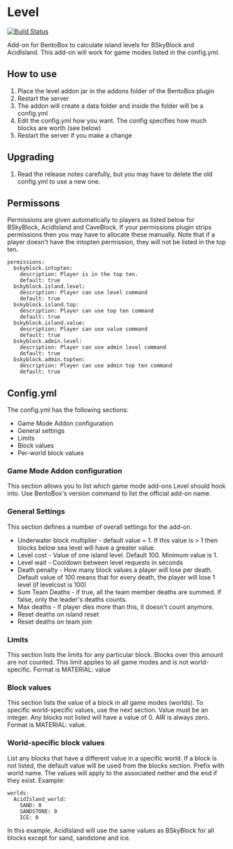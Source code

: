 # Level
[![Build Status](https://ci.codemc.org/buildStatus/icon?job=BentoBoxWorld/Level)](https://ci.codemc.org/job/BentoBoxWorld/job/Level/)

Add-on for BentoBox to calculate island levels for BSkyBlock and AcidIsland. This add-on will work
for game modes listed in the config.yml.

## How to use

1. Place the level addon jar in the addons folder of the BentoBox plugin
2. Restart the server
3. The addon will create a data folder and inside the folder will be a config.yml
4. Edit the config.yml how you want. The config specifies how much blocks are worth (see below)
5. Restart the server if you make a change

## Upgrading

1. Read the release notes carefully, but you may have to delete the old config.yml to use a new one.

## Permissons
Permissions are given automatically to players as listed below for BSkyBlock, AcidIsland and CaveBlock. If your permissions plugin strips permissions then you may have to allocate these manually. Note that if a player doesn't have the intopten permission, they will not be listed in the top ten.

```
permissions:    
  bskyblock.intopten:
    description: Player is in the top ten.
    default: true
  bskyblock.island.level:
    description: Player can use level command
    default: true
  bskyblock.island.top:
    description: Player can use top ten command
    default: true
  bskyblock.island.value:
    description: Player can use value command
    default: true
  bskyblock.admin.level:
    description: Player can use admin level command
    default: true
  bskyblock.admin.topten:
    description: Player can use admin top ten command
    default: true
```

## Config.yml

The config.yml has the following sections:

* Game Mode Addon configuration
* General settings
* Limits
* Block values
* Per-world block values

### Game Mode Addon configuration

This section allows you to list which game mode add-ons Level should hook into. Use BentoBox's version command to list the official add-on name.

### General Settings

This section defines a number of overall settings for the add-on.

* Underwater block multiplier - default value = 1. If this value is > 1 then blocks below sea level will have a greater value.
* Level cost - Value of one island level. Default 100. Minimum value is 1.
* Level wait - Cooldown between level requests in seconds
* Death penalty - How many block values a player will lose per death. Default value of 100 means that for every death, the player will lose 1 level (if levelcost is 100)
* Sum Team Deaths - if true, all the team member deaths are summed. If false, only the leader's deaths counts.
* Max deaths - If player dies more than this, it doesn't count anymore.
* Reset deaths on island reset
* Reset deaths on team join

### Limits
This section lists the limits for any particular block. Blocks over this amount are not counted. This limit applies to all game modes and is not world-specific.
Format is MATERIAL: value 

### Block values
This section lists the value of a block in all game modes (worlds). To specific world-specific values, use the next section. Value must be an integer. Any blocks not listed will have a value of 0. AIR is always zero.
Format is MATERIAL: value. 

### World-specific block values
List any blocks that have a different value in a specific world. If a block is not listed, the default value will be used from the blocks section.
Prefix with world name. The values will apply to the associated nether and the end if they exist. Example:

```
worlds:
  AcidIsland_world:
    SAND: 0
    SANDSTONE: 0
    ICE: 0
```

In this example, AcidIsland will use the same values as BSkyBlock for all blocks except for sand, sandstone and ice.
